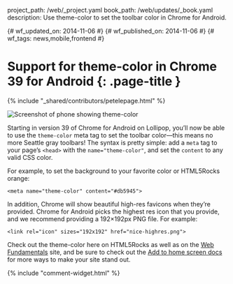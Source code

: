 project_path: /web/_project.yaml
book_path: /web/updates/_book.yaml
description: Use theme-color to set the toolbar color in Chrome for Android.


{# wf_updated_on: 2014-11-06 #}
{# wf_published_on: 2014-11-06 #}
{# wf_tags: news,mobile,frontend #}

# Support for theme-color in Chrome 39 for Android {: .page-title }

{% include "_shared/contributors/petelepage.html" %}

<img src="/web/updates/images/2014/11/theme-color-ss.png" alt="Screenshot of phone showing theme-color" class="attempt-right" />

Starting in version 39 of Chrome for Android on Lollipop, you’ll now be able
to use the `theme-color` meta tag to set the toolbar color—this means no more
Seattle gray toolbars! The syntax is pretty simple: add a `meta` tag to your
page’s `<head>` with the `name="theme-color"`, and set the `content` to any
valid CSS color.  

For example, to set the background to your favorite color or HTML5Rocks orange:

`<meta name="theme-color" content="#db5945">`

In addition, Chrome will show beautiful high-res favicons when they’re
provided. Chrome for Android picks the highest res icon that you provide,
and we recommend providing a 192&times;192px PNG file. For example:

`<link rel="icon" sizes="192x192" href="nice-highres.png">`

Check out the theme-color here on HTML5Rocks as well as on the [Web
Fundamentals](/web/fundamentals/) site, and be sure
to check out the
[Add to home screen docs](/web/fundamentals/design-and-ui/browser-customization/)
for more ways to make your site stand out.


{% include "comment-widget.html" %}
